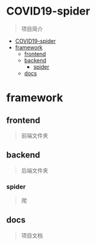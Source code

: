# COVID19-spider
> 项目简介

- [COVID19-spider](#covid19-spider)
- [framework](#framework)
  - [frontend](#frontend)
  - [backend](#backend)
    - [spider](#spider)
  - [docs](#docs)

# framework

## frontend
> 前端文件夹

## backend
> 后端文件夹

### spider
> 爬

## docs
> 项目文档